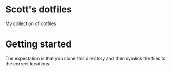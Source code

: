 # Scott's dotfiles

My collection of dotfiles

# Getting started

The expectation is that you clone this directory and then symlink the files to the correct locations
